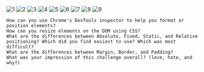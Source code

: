 ![1](../imgs/1.png)
![2](../imgs/2.png)
![3](../imgs/3.png)
![4](../imgs/4.png)
![5](../imgs/5.png)
![6](../imgs/6.png)
![7](../imgs/7.png)
![8](../imgs/8.png)
![9](../imgs/9.png)


    How can you use Chrome's DevTools inspector to help you format or position elements?
    How can you resize elements on the DOM using CSS?
    What are the differences between Absolute, Fixed, Static, and Relative positioning? Which did you find easiest to use? Which was most difficult?
    What are the differences between Margin, Border, and Padding?
    What was your impression of this challenge overall? (love, hate, and why?)